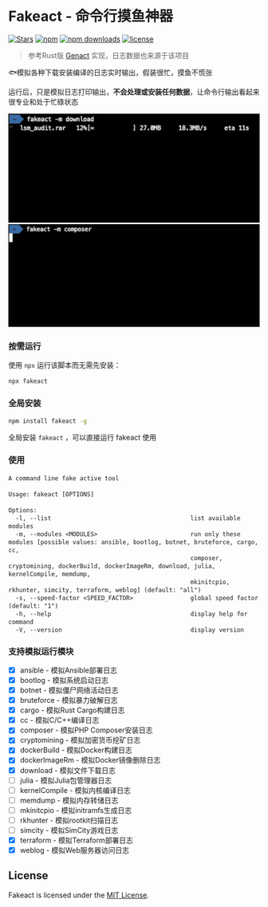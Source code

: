 # Fakeact - 命令行摸鱼神器

[![Stars](https://img.shields.io/github/stars/CH563/fakeact.svg)](https://github.com/CH563/fakeact/stargazers)
[![npm](https://img.shields.io/npm/v/fakeact.svg)](https://www.npmjs.com/package/fakeact) 
[![npm downloads](https://img.shields.io/npm/dm/fakeact?color=blue&label=npm%20downloads)](https://www.npmjs.com/package/fakeact)
[![license](http://img.shields.io/badge/license-MIT-blue.svg)](https://github.com/CH563/fakeact/blob/main/LICENSE)

> 参考Rust版 [Genact](https://github.com/svenstaro/genact) 实现，日志数据也来源于该项目

🐟模拟各种下载安装编译的日志实时输出，假装很忙，摸鱼不慌张

运行后，只是模拟日志打印输出，**不会处理或安装任何数据**，让命令行输出看起来很专业和处于忙碌状态

![](https://github.com/CH563/fakeact/blob/main/gifs/download.gif)
![](https://github.com/CH563/fakeact/blob/main/gifs/composer.gif)
<!-- ![](https://github.com/CH563/fakeact/blob/main/gifs/cc.gif) -->


### 按需运行

使用 `npx` 运行该脚本而无需先安装：

```bash
npx fakeact
```

### 全局安装

```bash
npm install fakeact -g
```

全局安装 `fakeact` ，可以直接运行 fakeact 使用

### 使用

    A command line fake active tool

    Usage: fakeact [OPTIONS]

    Options:
      -l, --list                                       list available modules
      -m, --modules <MODULES>                          run only these modules [possible values: ansible, bootlog, botnet, bruteforce, cargo, cc,
                                                       composer, cryptomining, dockerBuild, dockerImageRm, download, julia, kernelCompile, memdump,
                                                       mkinitcpio, rkhunter, simcity, terraform, weblog] (default: "all")
      -s, --speed-factor <SPEED_FACTOR>                global speed factor (default: "1")
      -h, --help                                       display help for command
      -V, --version                                    display version


### 支持模拟运行模块

- [x] ansible - 模拟Ansible部署日志
- [x] bootlog - 模拟系统启动日志
- [x] botnet - 模拟僵尸网络活动日志
- [x] bruteforce - 模拟暴力破解日志
- [x] cargo - 模拟Rust Cargo构建日志
- [x] cc - 模拟C/C++编译日志
- [x] composer - 模拟PHP Composer安装日志
- [x] cryptomining - 模拟加密货币挖矿日志
- [x] dockerBuild - 模拟Docker构建日志
- [x] dockerImageRm - 模拟Docker镜像删除日志
- [x] download - 模拟文件下载日志
- [ ] julia - 模拟Julia包管理器日志
- [ ] kernelCompile - 模拟内核编译日志
- [ ] memdump - 模拟内存转储日志
- [ ] mkinitcpio - 模拟initramfs生成日志
- [ ] rkhunter - 模拟rootkit扫描日志
- [ ] simcity - 模拟SimCity游戏日志
- [x] terraform - 模拟Terraform部署日志
- [x] weblog - 模拟Web服务器访问日志

## License

Fakeact is licensed under the [MIT License](https://github.com/CH563/fakeact/blob/main/LICENSE).
